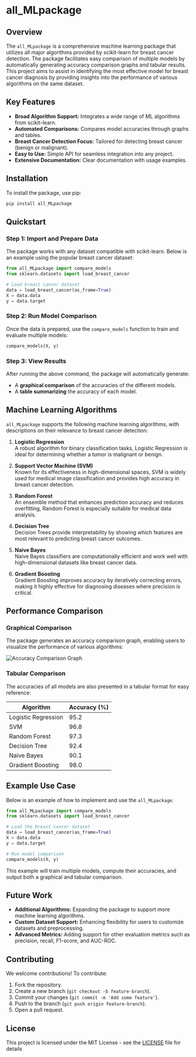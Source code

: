 # all_MLpackage

## Overview

The `all_MLpackage` is a comprehensive machine learning package that utilizes all major algorithms provided by scikit-learn for breast cancer detection. The package facilitates easy comparison of multiple models by automatically generating accuracy comparison graphs and tabular results. This project aims to assist in identifying the most effective model for breast cancer diagnosis by providing insights into the performance of various algorithms on the same dataset.

## Key Features

- **Broad Algorithm Support:** Integrates a wide range of ML algorithms from scikit-learn.
- **Automated Comparisons:** Compares model accuracies through graphs and tables.
- **Breast Cancer Detection Focus:** Tailored for detecting breast cancer (benign or malignant).
- **Easy to Use:** Simple API for seamless integration into any project.
- **Extensive Documentation:** Clear documentation with usage examples.

## Installation

To install the package, use pip:

```bash
pip install all_MLpackage
```

## Quickstart

### Step 1: Import and Prepare Data

The package works with any dataset compatible with scikit-learn. Below is an example using the popular breast cancer dataset:

```python
from all_MLpackage import compare_models
from sklearn.datasets import load_breast_cancer

# Load breast cancer dataset
data = load_breast_cancer(as_frame=True)
X = data.data
y = data.target
```

### Step 2: Run Model Comparison

Once the data is prepared, use the `compare_models` function to train and evaluate multiple models:

```python
compare_models(X, y)
```

### Step 3: View Results

After running the above command, the package will automatically generate:
- A **graphical comparison** of the accuracies of the different models.
- A **table summarizing** the accuracy of each model.

## Machine Learning Algorithms

`all_MLpackage` supports the following machine learning algorithms, with descriptions on their relevance to breast cancer detection:

1. **Logistic Regression**  
   A robust algorithm for binary classification tasks, Logistic Regression is ideal for determining whether a tumor is malignant or benign.

2. **Support Vector Machine (SVM)**  
   Known for its effectiveness in high-dimensional spaces, SVM is widely used for medical image classification and provides high accuracy in breast cancer detection.

3. **Random Forest**  
   An ensemble method that enhances prediction accuracy and reduces overfitting, Random Forest is especially suitable for medical data analysis.

5. **Decision Tree**  
   Decision Trees provide interpretability by showing which features are most relevant to predicting breast cancer outcomes.

6. **Naive Bayes**  
   Naive Bayes classifiers are computationally efficient and work well with high-dimensional datasets like breast cancer data.

7. **Gradient Boosting**  
   Gradient Boosting improves accuracy by iteratively correcting errors, making it highly effective for diagnosing diseases where precision is critical.

## Performance Comparison

### Graphical Comparison

The package generates an accuracy comparison graph, enabling users to visualize the performance of various algorithms:

![Accuracy Comparison Graph](path_to_image)

### Tabular Comparison

The accuracies of all models are also presented in a tabular format for easy reference:

| Algorithm            | Accuracy (%) |
|----------------------|--------------|
| Logistic Regression   | 95.2         |
| SVM                  | 96.8         |
| Random Forest         | 97.3         |
| Decision Tree         | 92.4         |
| Naive Bayes           | 90.1         |
| Gradient Boosting     | 98.0         |

## Example Use Case

Below is an example of how to implement and use the `all_MLpackage`:

```python
from all_MLpackage import compare_models
from sklearn.datasets import load_breast_cancer

# Load the breast cancer dataset
data = load_breast_cancer(as_frame=True)
X = data.data
y = data.target

# Run model comparison
compare_models(X, y)
```

This example will train multiple models, compute their accuracies, and output both a graphical and tabular comparison.

## Future Work

- **Additional Algorithms:** Expanding the package to support more machine learning algorithms.
- **Custom Dataset Support:** Enhancing flexibility for users to customize datasets and preprocessing.
- **Advanced Metrics:** Adding support for other evaluation metrics such as precision, recall, F1-score, and AUC-ROC.

## Contributing

We welcome contributions! To contribute:
1. Fork the repository.
2. Create a new branch (`git checkout -b feature-branch`).
3. Commit your changes (`git commit -m 'Add some feature'`).
4. Push to the branch (`git push origin feature-branch`).
5. Open a pull request.

## License

This project is licensed under the MIT License - see the [LICENSE](LICENSE) file for details
